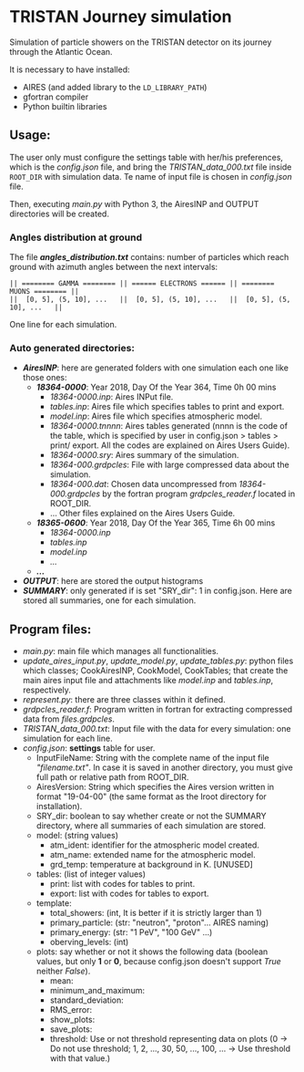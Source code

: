 # TRISTAN Journey simulation
Simulation of particle showers on the TRISTAN detector on its journey 
through the Atlantic Ocean.

It is necessary to have installed:
 - AIRES (and added library to the `LD_LIBRARY_PATH`)
 - gfortran compiler
 - Python builtin libraries
 
## Usage:
The user only must configure the settings table with her/his preferences, 
which is the *config.json* file, and bring the *TRISTAN_data_000.txt* file 
inside `ROOT_DIR` with simulation data. Te name of input file is chosen in 
*config.json* file.

Then, executing *main.py* with Python 3, the AiresINP and OUTPUT directories 
will be created.

### Angles distribution at ground

The file ***angles_distribution.txt*** contains: number of particles which 
reach ground with azimuth angles between the next intervals:

```
|| ======== GAMMA ======== || ====== ELECTRONS ====== || ======== MUONS ======== ||
||  [0, 5], (5, 10], ...   ||  [0, 5], (5, 10], ...   ||  [0, 5], (5, 10], ...   ||
```

One line for each simulation.

### Auto generated directories:
- ***AiresINP***: here are generated folders with one simulation 
each one like those ones:
    + ***18364-0000***: Year 2018, Day Of the Year 364, Time 0h 00 mins
        * *18364-0000.inp*: Aires INPut file.
        * *tables.inp*: Aires file which specifies tables to print and export.
        * *model.inp*: Aires file which specifies atmospheric model.
        * *18364-0000.tnnnn*: Aires tables generated (nnnn is the code of the 
        table, which is specified by user in config.json > tables > print/ 
        export. All the codes are explained on Aires Users Guide).
        * *18364-0000.sry*: Aires summary of the simulation.
        * *18364-000.grdpcles*: File with large compressed data about the 
        simulation.
        * *18364-000.dat*: Chosen data uncompressed from *18364-000.grdpcles* 
        by the fortran program *grdpcles_reader.f* located in ROOT_DIR.
        * ... Other files explained on the Aires Users Guide.
    + ***18365-0600***: Year 2018, Day Of the Year 365, Time 6h 00 mins
        * *18364-0000.inp*
        * *tables.inp*
        * *model.inp*
        * *...*
    + ***...***
- ***OUTPUT***: here are stored the output histograms
- ***SUMMARY***: only generated if is set "SRY_dir": 1 in config.json. Here 
are stored all summaries, one for each simulation.

## Program files:
- *main.py*: main file which manages all functionalities.
- *update_aires_input.py*, *update_model.py*, *update_tables.py*: 
python files which classes; CookAiresINP, CookModel, CookTables; 
that create the main aires input file and attachments like 
*model.inp* and *tables.inp*, respectively.
- *represent.py*: there are three classes within it defined.
- *grdpcles_reader.f*: Program written in fortran for extracting compressed 
data from *files.grdpcles*.
- *TRISTAN_data_000.txt*: Input file with the data for every simulation: one
simulation for each line.
- *config.json*: **settings** table for user.
    + InputFileName: String with the complete name of the input file 
    *"filename.txt"*. In case it is saved in another directory, you must give 
    full path or relative path from ROOT_DIR.
    + AiresVersion: String which specifies the Aires version written in format 
    "19-04-00" (the same format as the Iroot directory for installation).
    + SRY_dir: boolean to say whether create or not the SUMMARY directory,
    where all summaries of each simulation are stored.
    + model: (string values)
        * atm_ident: identifier for the atmospheric model created.
        * atm_name: extended name for the atmospheric model.
        * grd_temp: temperature at background in K. [UNUSED]
    + tables: (list of integer values)
        * print: list with codes for tables to print.
        * export: list with codes for tables to export.
    + template:
        * total_showers: (int, It is better if it is strictly larger than 1)
        * primary_particle: (str: "neutron", "proton"... AIRES naming)
        * primary_energy: (str: "1 PeV", "100 GeV" ...)
        * oberving_levels: (int)
    + plots: say whether or not it shows the following data (boolean 
    values, but only **1** or **0**, because config.json doesn't support 
    *True* neither *False*).
        * mean:
        * minimum_and_maximum:
        * standard_deviation:
        * RMS_error:
        * show_plots:
        * save_plots:
        * threshold: Use or not threshold representing data on plots
         (0 -> Do not use threshold; 1, 2, ..., 30, 50, ..., 100, ... 
         -> Use threshold with that value.)
